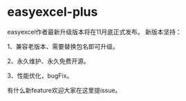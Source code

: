 # easyexcel-plus
easyexcel作者最新升级版本将在11月底正式发布。
新版本坚持：

1、兼容老版本、需要替换包名即可升级。

2、永久维护、永久免费开源。

3、性能优化，bugFix。

有什么新feature欢迎大家在这里提issue。


